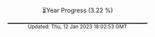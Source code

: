 <p align="center">
⏳Year Progress (3.22 %) <br>
▁▁▁▁▁▁▁▁▁▁▁▁▁▁▁▁▁▁▁▁▁▁▁▁▁▁▁▁▁▁ <br>
<sub>Updated: Thu, 12 Jan 2023 18:02:53 GMT</sub>
</p>

